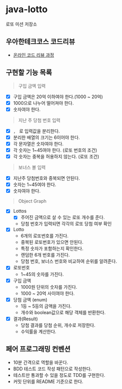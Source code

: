 # java-lotto

로또 미션 저장소

## 우아한테크코스 코드리뷰

- [온라인 코드 리뷰 과정](https://github.com/woowacourse/woowacourse-docs/blob/master/maincourse/README.md)

## 구현할 기능 목록

> 구입 금액 입력

- [x] 구입 금액은 20억 이하여야 한다.(1000 ~ 20억)
- [x] 1000으로 나누어 떨어져야 한다.
- [x] 숫자여야 한다.

> 지난 주 당첨 번호 입력

- [x] `, ` 로 입력값을 분리한다.
- [x] 분리한 배열의 크기는 6이어야 한다.
- [x] 각 문자열은 숫자여야 한다.
- [x] 각 숫자는 1~45여야 한다. (로또 번호의 조건)
- [x] 각 숫자는 중복을 허용하지 않는다. (로또 조건)

> 보너스 볼 입력

- [x] 지난주 당첨번호와 중복되면 안된다.
- [x] 숫자는 1~45여야 한다.
- [x] 숫자여야 한다.

> Object Graph

- [x] Lottos
    - [x] 주어진 금액으로 살 수 있는 로또 개수를 준다.
    - 당첨 번호가 입력되면 각각의 로또 당첨 여부 확인
- [x] Lotto
    - 6개의 로또번호를 가진다.
    - 중복된 로또번호가 있으면 안된다.
    - 특정 숫자가 포함하는지 확인한다.
    - 랜덤한 6개 번호를 가진다.
    - 당첨 번호, 보너스 번호와 비교하여 순위를 알려준다.
- [x] 로또번호
    - 1~45의 숫자를 가진다.
- [x] 구입 금액
    - 1000원 단위의 숫자를 가진다.
    - 1000 ~ 20억 사이여야 한다.
- [x] 당첨 금액 (enum)
    - 1등 ~ 5등의 금액을 가진다.
    - 개수와 boolean값으로 해당 객체를 반환한다.
- [x] 결과(Result)
    - 당첨 결과를 당첨 순위, 개수로 저장한다.
    - 수익률을 계산한다.

## 페어 프로그래밍 컨벤션

- 10분 간격으로 역할을 바꾼다.
- BDD 테스트 코드 작성 패턴으로 작성한다.
- 테스트만 통과할 수 있을 정도로 TDD를 구현한다.
- 커밋 단위를 README 기준으로 한다.
